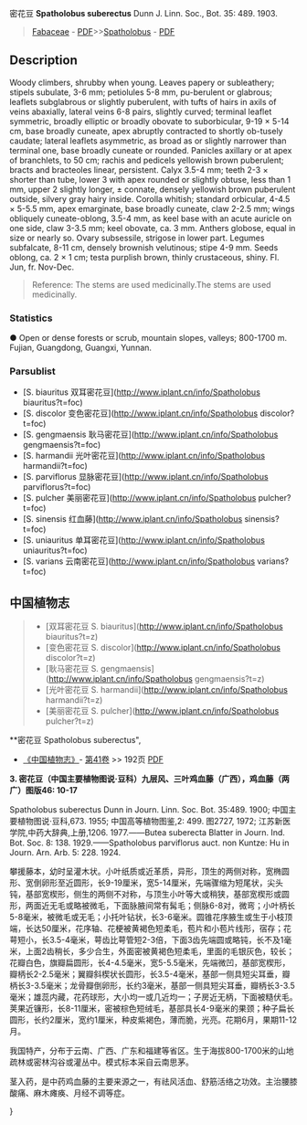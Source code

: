 密花豆 **Spatholobus suberectus** Dunn J. Linn. Soc., Bot. 35: 489. 1903.

> [Fabaceae](http://www.iplant.cn/info/Fabaceae?t=foc) - [PDF](http://www.iplant.cn/foc/pdf/Fabaceae.pdf)>>[Spatholobus](http://www.iplant.cn/info/Spatholobus?t=foc) - [PDF](http://www.iplant.cn/foc/pdf/Spatholobus.pdf)

## Description

Woody climbers, shrubby when young. Leaves papery or subleathery; stipels subulate, 3-6 mm; petiolules 5-8 mm, pu-berulent or glabrous; leaflets subglabrous or slightly puberulent, with tufts of hairs in axils of veins abaxially, lateral veins 6-8 pairs, slightly curved; terminal leaflet symmetric, broadly elliptic or broadly obovate to suborbicular, 9-19 × 5-14 cm, base broadly cuneate, apex abruptly contracted to shortly ob-tusely caudate; lateral leaflets asymmetric, as broad as or slightly narrower than terminal one, base broadly cuneate or rounded. Panicles axillary or at apex of branchlets, to 50 cm; rachis and pedicels yellowish brown puberulent; bracts and bracteoles linear, persistent. Calyx 3.5-4 mm; teeth 2-3 × shorter than tube, lower 3 with apex rounded or slightly obtuse, less than 1 mm, upper 2 slightly longer, ± connate, densely yellowish brown puberulent outside, silvery gray hairy inside. Corolla whitish; standard orbicular, 4-4.5 × 5-5.5 mm, apex emarginate, base broadly cuneate, claw 2-2.5 mm; wings obliquely cuneate-oblong, 3.5-4 mm, as keel base with an acute auricle on one side, claw 3-3.5 mm; keel obovate, ca. 3 mm. Anthers globose, equal in size or nearly so. Ovary subsessile, strigose in lower part. Legumes subfalcate, 8-11 cm, densely brownish velutinous; stipe 4-9 mm. Seeds oblong, ca. 2 × 1 cm; testa purplish brown, thinly crustaceous, shiny. Fl. Jun, fr. Nov-Dec.

> Reference: 
> The stems are used medicinally.The stems are used medicinally.

### Statistics
● Open or dense forests or scrub, mountain slopes, valleys; 800-1700 m. Fujian, Guangdong, Guangxi, Yunnan.

### Parsublist

* [S.  biauritus  双耳密花豆](http://www.iplant.cn/info/Spatholobus biauritus?t=foc)
* [S.  discolor  变色密花豆](http://www.iplant.cn/info/Spatholobus discolor?t=foc)
* [S.  gengmaensis  耿马密花豆](http://www.iplant.cn/info/Spatholobus gengmaensis?t=foc)
* [S.  harmandii  光叶密花豆](http://www.iplant.cn/info/Spatholobus harmandii?t=foc)
* [S.  parviflorus  显脉密花豆](http://www.iplant.cn/info/Spatholobus parviflorus?t=foc)
* [S.  pulcher  美丽密花豆](http://www.iplant.cn/info/Spatholobus pulcher?t=foc)
* [S.  sinensis  红血藤](http://www.iplant.cn/info/Spatholobus sinensis?t=foc)
* [S.  uniauritus  单耳密花豆](http://www.iplant.cn/info/Spatholobus uniauritus?t=foc)
* [S.  varians  云南密花豆](http://www.iplant.cn/info/Spatholobus varians?t=foc)

## 中国植物志

> * [双耳密花豆  S.  biauritus](http://www.iplant.cn/info/Spatholobus biauritus?t=z)
> * [变色密花豆  S.  discolor](http://www.iplant.cn/info/Spatholobus discolor?t=z)
> * [耿马密花豆  S.  gengmaensis](http://www.iplant.cn/info/Spatholobus gengmaensis?t=z)
> * [光叶密花豆  S.  harmandii](http://www.iplant.cn/info/Spatholobus harmandii?t=z)
> * [美丽密花豆  S.  pulcher](http://www.iplant.cn/info/Spatholobus pulcher?t=z)

**密花豆 Spatholobus suberectus",

* [《中国植物志》](http://www.iplant.cn/frps)- [第41卷](http://www.iplant.cn/frps/vol/41) >> 192页 [PDF](http://www.iplant.cn/frps/pdf/41/192.pdf)

**3. 密花豆（中国主要植物图说·豆科）九层风、三叶鸡血藤（广西），鸡血藤（两广）图版46: 10-17**

Spatholobus suberectus Dunn in Journ. Linn. Soc. Bot. 35:489. 1900; 中国主要植物图说·豆科,673. 1955; 中国高等植物图鉴,2: 499. 图2727, 1972; 江苏新医学院,中药大辞典,上册,1206. 1977.——Butea suberecta Blatter in Journ. Ind. Bot. Soc. 8: 138. 1929.——Spatholobus parviflorus auct. non Kuntze: Hu in Journ. Arn. Arb. 5: 228. 1924.

攀援藤本，幼时呈灌木状。小叶纸质或近革质，异形，顶生的两侧对称，宽椭圆形、宽倒卵形至近圆形，长9-19厘米，宽5-14厘米，先端骤缩为短尾状，尖头钝，基部宽楔形，侧生的两侧不对称，与顶生小叶等大或稍狭，基部宽楔形或圆形，两面近无毛或略被微毛，下面脉腋间常有髯毛；侧脉6-8对，微弯；小叶柄长5-8毫米，被微毛或无毛；小托叶钻状，长3-6毫米。圆锥花序腋生或生于小枝顶端，长达50厘米，花序轴、花梗被黄褐色短柔毛，苞片和小苞片线形，宿存；花萼短小，长3.5-4毫米，萼齿比萼管短2-3倍，下面3齿先端圆或略钝，长不及1毫米，上面2齿稍长，多少合生，外面密被黄褐色短柔毛，里面的毛银灰色，较长；花瓣白色，旗瓣扁圆形，长4-4.5毫米，宽5-5.5毫米，先端微凹，基部宽楔形，瓣柄长2-2.5毫米；翼瓣斜楔状长圆形，长3.5-4毫米，基部一侧具短尖耳垂，瓣柄长3-3.5毫米；龙骨瓣倒卵形，长约3毫米，基部一侧具短尖耳垂，瓣柄长3-3.5毫米；雄蕊内藏，花药球形，大小均一或几近均一；子房近无柄，下面被糙伏毛。荚果近镰形，长8-11厘米，密被棕色短绒毛，基部具长4-9毫米的果颈；种子扁长圆形，长约2厘米，宽约1厘米，种皮紫褐色，薄而脆，光亮。花期6月，果期11-12月。

我国特产，分布于云南、广西、广东和福建等省区。生于海拔800-1700米的山地疏林或密林沟谷或灌丛中。模式标本采自云南思茅。

茎入药，是中药鸡血藤的主要来源之一，有祛风活血、舒筋活络之功效。主治腰膝酸痛、麻木瘫痪、月经不调等症。

}